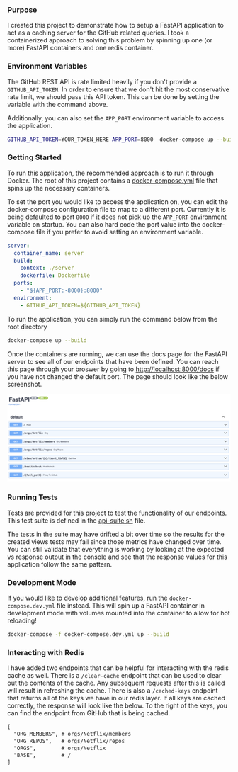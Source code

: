### Purpose

I created this project to demonstrate how to setup a FastAPI application to act
as a caching server for the GitHub related queries. I took a containerized approach
to solving this problem by spinning up one (or more) FastAPI containers and one redis
container.

### Environment Variables

The GitHub REST API is rate limited heavily if you don't provide a `GITHUB_API_TOKEN`. In order to ensure that we don't hit the most conservative rate limit, we should pass this API token. This can be done by setting the variable with the command above.

Additionally, you can also set the `APP_PORT` environment variable to access the application.

```zsh
GITHUB_API_TOKEN=YOUR_TOKEN_HERE APP_PORT=8000  docker-compose up --build
```

### Getting Started

To run this application, the recommended approach is to run it through Docker. The root
of this project contains a [docker-compose.yml](docker-compose.yml) file that spins up
the necessary containers.

To set the port you would like to access the application on, you can edit the docker-compose configuration file to map to a different port. Currently
it is being defaulted to port `8000` if it does not pick up the `APP_PORT` environment variable on startup. You can also hard code the port value into
the docker-compose file if you prefer to avoid setting an environment variable.

```yaml
server:
  container_name: server
  build:
    context: ./server
    dockerfile: Dockerfile
  ports:
    - "${APP_PORT:-8000}:8000"
  environment:
    - GITHUB_API_TOKEN=${GITHUB_API_TOKEN}
```

To run the application, you can simply run the command below from the root directory

```zsh
docker-compose up --build
```

Once the containers are running, we can use the docs page for the FastAPI server to see all
of our endpoints that have been defined. You can reach this page through your broswer by
going to [http://localhost:8000/docs](http://localhost:8000/docs) if you have not changed the default port. The page should look like the below screenshot.

![FastAPI docs page](assets/docs-screenshot.png)

### Running Tests

Tests are provided for this project to test the functionality of our endpoints. This test
suite is defined in the [api-suite.sh](api-suite.sh) file.

The tests in the suite may have drifted a bit over time so the results for the created views
tests may fail since those metrics have changed over time. You can still validate that everything
is working by looking at the expected vs response output in the console and see that the response
values for this application follow the same pattern.

### Development Mode

If you would like to develop additional features, run the `docker-compose.dev.yml` file instead.
This will spin up a FastAPI container in development mode with volumes mounted into the container
to allow for hot reloading!

```zsh
docker-compose -f docker-compose.dev.yml up --build
```

### Interacting with Redis

I have added two endpoints that can be helpful for interacting with the redis cache as well.
There is a `/clear-cache` endpoint that can be used to clear out the contents of the cache.
Any subsequent requests after this is called will result in refreshing the cache. There is also
a `/cached-keys` endpoint that returns all of the keys we have in our redis layer. If all keys are cached
correctly, the response will look like the below. To the right of the keys, you can find the endpoint
from GitHub that is being cached.

```jsonc
[
  "ORG_MEMBERS", # orgs/Netflix/members
  "ORG_REPOS",   # orgs/Netflix/repos
  "ORGS",        # orgs/Netflix
  "BASE",        # /
]
```
